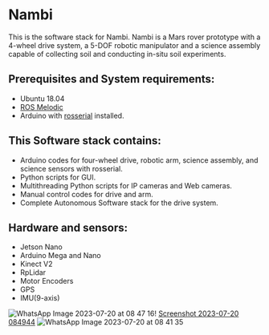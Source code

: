 # Nambi
This is the software stack for Nambi. Nambi is a Mars rover prototype with a 4-wheel drive system, a 5-DOF robotic manipulator and a science assembly capable of collecting soil and conducting in-situ soil experiments.

## Prerequisites and System requirements:
* Ubuntu 18.04
* [ROS Melodic](http://wiki.ros.org/melodic/Installation/Ubuntu)
* Arduino with [rosserial](http://wiki.ros.org/rosserial) installed.

## This Software stack contains:
* Arduino codes for four-wheel drive, robotic arm, science assembly, and science sensors with rosserial.
* Python scripts for GUI.
* Multithreading Python scripts for IP cameras and Web cameras.
* Manual control codes for drive and arm.
* Complete Autonomous Software stack for the drive system.

## Hardware and sensors:
* Jetson Nano
* Arduino Mega and Nano
* Kinect V2
* RpLidar
* Motor Encoders
* GPS
* IMU(9-axis)

![WhatsApp Image 2023-07-20 at 08 47 16](https://github.com/spriyansh28/Nambi-mars-rover-prototype/assets/80885325/932b8af9-3b0b-476c-9983-18968bb2f054)!
[Screenshot 2023-07-20 084944](https://github.com/spriyansh28/Nambi-mars-rover-prototype/assets/80885325/f8b6dd14-7337-460f-9077-7ee8bb10d91b)
![WhatsApp Image 2023-07-20 at 08 41 35](https://github.com/spriyansh28/Nambi-mars-rover-prototype/assets/80885325/995c02c0-b494-4000-80d7-2507bf4c6f37)
